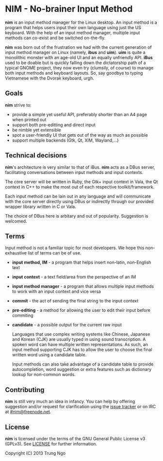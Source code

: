 NIM - No-brainer Input Method
=============================

**nim** is an input method manager for the Linux desktop. An input method is
a program that helps users input their own language using just the US keyboard.
With the help of an input method manager, multiple input methods can co-exist
and be switched on-the-fly.

**nim** was born out of the frustration we had with the current generation of
input method manager on Linux (namely, **ibus** and **uim**). **uim** is quite a
monolithic monster with an age-old UI and an equally unfriendly API. **iBus** used
to be doable but is quickly falling down the dictatorship path of a typical GNOME
project, they now even try (clumsily, of course) to manage both input methods
and keyboard layouts. So, say goodbye to typing Vietnamese with the Dvorak keyboard,
urgh.

## Goals

**nim** strive to:

- provide a simple yet useful API, preferably shorter than an A4 page when printed out
- support both pre-editting and direct input
- be nimble yet extensible
- spot a user-friendly UI that gets out of the way as much as possible
- support multiple backends (Gtk, Qt, XIM, Wayland,...)

## Technical decisions

**nim**'s architecture is very similar to that of iBus. **nim** acts as a
DBus server, facilitating conversations between input methods and input contexts.

The core server will be written in Ruby, the Gtk+ input context in Vala, the Qt
context in C++ to make the most out of each respective toolkit/framework.

Each input method can be lain out in any language and will communicate with the
core server directly using DBus or indirectly through our provided wrapper library
written in C or Vala.

The choice of DBus here is arbitary and out of popularity. Suggestion is
welcomed.

## Terms

Input method is not a familiar topic for most developers. We hope this non-exhaustive
list of terms can be of use.

- **input method, IM** - a program that helps insert non-latin, non-English text
- **input context** - a text field/area from the perspective of an IM
- **input method manager** - a program that allows multiple input methods to
    work with an input context and vice versa
- **commit** - the act of sending the final string to the input context
- **pre-editing** - a method for allowing the user to edit their input before commiting
- **candidate** - a possible output for the current raw input

    Languages that use complex writing systems like Chinese, Japanese and Korean (CJK)
    are usually typed in using sound transcription. A spoken word can have multiple written
    representations. As such, an input method supporting CJK has to allow the user
    to choose the final written word using a candidate table.

    Input methods can also take advantage of a candidate table to provide autocompletion,
    word suggestion or extra features such as dictionary lookup for non-common words.

## Contributing

**nim** is still very much an idea in infancy. You can help by offering suggestion
and/or request for clarification using the [issue tracker](https://github.com/lewtds/nim/issues)
or on IRC at [#nim@freenode.net](https://kiwiirc.com/client/irc.freenode.net/?nick=nim|?&theme=basic#nim).

## License

**nim** is licensed under the terms of the GNU General Public License v3 (GPLv3).
See [LICENSE](LICENSE) for further information.

Copyright (C) 2013 Trung Ngo
